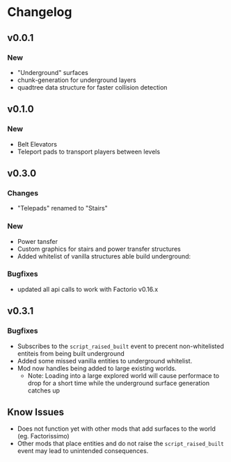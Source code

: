 # Changelog

## v0.0.1
### New
- "Underground" surfaces
- chunk-generation for underground layers
- quadtree data structure for faster collision detection

## v0.1.0
### New
- Belt Elevators
- Teleport pads to transport players between levels

## v0.3.0
### Changes
- "Telepads" renamed to "Stairs"

### New
- Power tansfer
- Custom graphics for stairs and power transfer structures
- Added whitelist of vanilla structures able build underground:

### Bugfixes
- updated all api calls to work with Factorio v0.16.x

## v0.3.1
### Bugfixes
- Subscribes to the `script_raised_built` event to precent non-whitelisted entiteis from being built underground
- Added some missed vanilla entities to underground whitelist.
- Mod now handles being added to large existing worlds.
  - Note: Loading into a large explored world will cause performace to drop for a
short time while the underground surface generation catches up
## Know Issues
- Does not function yet with other mods that add surfaces to the world (eg. Factorissimo)
- Other mods that place entities and do not raise the `script_raised_built` event may lead to unintended consequences.
